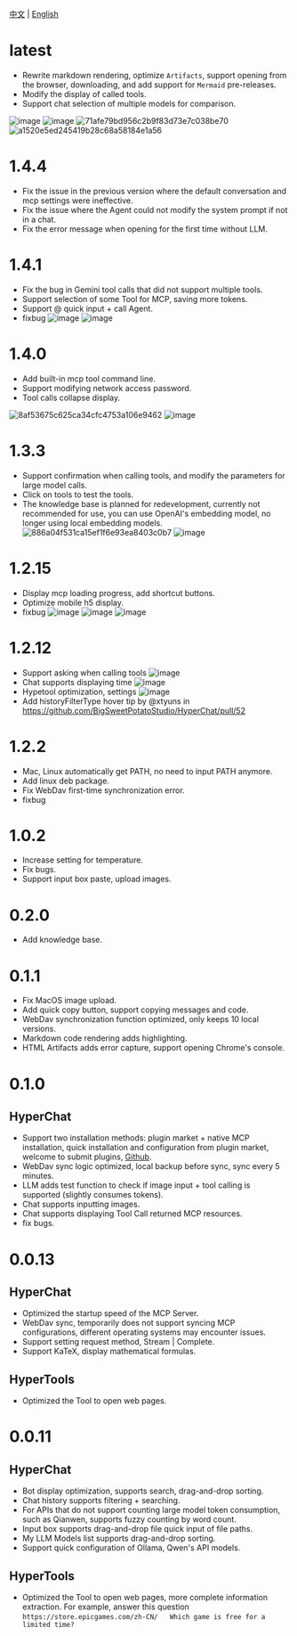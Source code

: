 [中文](ChangeLog.zh.md) | [English](ChangeLog.md)


# latest

* Rewrite markdown rendering, optimize `Artifacts`, support opening from the browser, downloading, and add support for `Mermaid` pre-releases.
* Modify the display of called tools.
* Support chat selection of multiple models for comparison.

![image](https://github.com/user-attachments/assets/b4b88d6c-da7f-4822-8ca7-a79c3d02b6a5)
![image](https://github.com/user-attachments/assets/d1b54fb3-e0d6-4999-9c89-879c8c095ab6)
![71afe79bd956c2b9f83d73e7c038be70](https://github.com/user-attachments/assets/13e81223-d00f-4100-8128-19adc262ce83)
![a1520e5ed245419b28c68a58184e1a56](https://github.com/user-attachments/assets/940a971e-cdb1-4824-8391-292217e9c1af)

# 1.4.4

* Fix the issue in the previous version where the default conversation and mcp settings were ineffective.
* Fix the issue where the Agent could not modify the system prompt if not in a chat.
* Fix the error message when opening for the first time without LLM.

# 1.4.1

* Fix the bug in Gemini tool calls that did not support multiple tools.
* Support selection of some Tool for MCP, saving more tokens.
* Support @ quick input + call Agent.
* fixbug
![image](https://github.com/user-attachments/assets/63ae6853-5df4-4b29-8bc9-c33d99239833)
![image](https://github.com/user-attachments/assets/6010494f-1218-4714-bbfe-8e61969a6826)

# 1.4.0

* Add built-in mcp tool command line.
* Support modifying network access password.
* Tool calls collapse display.

![8af53675c625ca34cfc4753a106e9462](https://github.com/user-attachments/assets/ef030a65-ba9e-4cd5-9ca8-669677b483be)
![image](https://github.com/user-attachments/assets/af1598b6-d912-4f04-8919-a3d3e1ed93bc)

# 1.3.3

* Support confirmation when calling tools, and modify the parameters for large model calls.
* Click on tools to test the tools.
* The knowledge base is planned for redevelopment, currently not recommended for use, you can use OpenAI's embedding model, no longer using local embedding models.
![886a04f531ca15ef1f6e93ea8403c0b7](https://github.com/user-attachments/assets/7c6eb1d4-7ba1-430b-8fca-18023f7dadd3)
![image](https://github.com/user-attachments/assets/fc87b507-8427-4157-a0f9-78d141299151)

# 1.2.15

* Display mcp loading progress, add shortcut buttons.
* Optimize mobile h5 display.
* fixbug
![image](https://github.com/user-attachments/assets/1c60e98f-f57b-4a38-9464-c7548c09cc3c)
![image](https://github.com/user-attachments/assets/d8ba028d-d091-40f3-82bb-40e6f6ba10de)
![image](https://github.com/user-attachments/assets/f53652cd-07f4-4f98-89d5-865213dc3fb5)

# 1.2.12

* Support asking when calling tools ![image](https://github.com/user-attachments/assets/11c03c92-399e-457e-8000-ff00c3c1e059)
* Chat supports displaying time ![image](https://github.com/user-attachments/assets/dba7bf09-99a1-46bd-9c94-052d18469b96)
* Hypetool optimization, settings ![image](https://github.com/user-attachments/assets/cfc2c8e5-f7e7-4078-aaff-240b567f47c5)
* Add historyFilterType hover tip by @xtyuns in https://github.com/BigSweetPotatoStudio/HyperChat/pull/52

# 1.2.2

* Mac, Linux automatically get PATH, no need to input PATH anymore.
* Add linux deb package.
* Fix WebDav first-time synchronization error.
* fixbug

# 1.0.2

* Increase setting for temperature.
* Fix bugs.
* Support input box paste, upload images.

# 0.2.0

* Add knowledge base.

# 0.1.1

* Fix MacOS image upload.
* Add quick copy button, support copying messages and code.
* WebDav synchronization function optimized, only keeps 10 local versions.
* Markdown code rendering adds highlighting.
* HTML Artifacts adds error capture, support opening Chrome's console.

# 0.1.0

## HyperChat

* Support two installation methods: plugin market + native MCP installation, quick installation and configuration from plugin market, welcome to submit plugins, [Github](https://github.com/BigSweetPotatoStudio/HyperChatMCP).
* WebDav sync logic optimized, local backup before sync, sync every 5 minutes.
* LLM adds test function to check if image input + tool calling is supported (slightly consumes tokens).
* Chat supports inputting images.
* Chat supports displaying Tool Call returned MCP resources.
* fix bugs.

# 0.0.13

## HyperChat

* Optimized the startup speed of the MCP Server.
* WebDav sync, temporarily does not support syncing MCP configurations, different operating systems may encounter issues.
* Support setting request method, Stream | Complete.
* Support KaTeX, display mathematical formulas.

## HyperTools

* Optimized the Tool to open web pages.

# 0.0.11

## HyperChat

* Bot display optimization, supports search, drag-and-drop sorting.
* Chat history supports filtering + searching.
* For APIs that do not support counting large model token consumption, such as Qianwen, supports fuzzy counting by word count.
* Input box supports drag-and-drop file quick input of file paths.
* My LLM Models list supports drag-and-drop sorting.
* Support quick configuration of Ollama, Qwen's API models.

## HyperTools

* Optimized the Tool to open web pages, more complete information extraction. For example, answer this question `https://store.epicgames.com/zh-CN/   Which game is free for a limited time?`